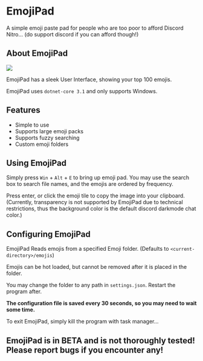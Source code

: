 # EmojiPad

A simple emoji paste pad for people who are too poor to afford Discord Nitro... (do support discord if you can afford though!)

## About EmojiPad

![](https://i.imgur.com/m7TFeK7.png)

EmojiPad has a sleek User Interface, showing your top 100 emojis.

EmojiPad uses `dotnet-core 3.1` and only supports Windows.

## Features

- Simple to use
- Supports large emoji packs
- Supports fuzzy searching
- Custom emoji folders

## Using EmojiPad

Simply press `Win` + `Alt` + `E` to bring up emoji pad. You may use the search box to search file names, and the emojis are ordered by frequency.

Press enter, or click the emoji tile to copy the image into your clipboard. (Currently, transparency is not supported by EmojiPad due to technical restrictions, thus the background color is the default discord darkmode chat color.)

## Configuring EmojiPad

EmojiPad Reads emojis from a specified Emoji folder. (Defaults to `<current-directory>/emojis`)

Emojis can be hot loaded, but cannot be removed after it is placed in the folder.

You may change the folder to any path in `settings.json`. Restart the program after.

**The configuration file is saved every 30 seconds, so you may need to wait some time.**

To exit EmojiPad, simply kill the program with task manager...

## EmojiPad is in BETA and is not thoroughly tested! Please report bugs if you encounter any!
